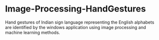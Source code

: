 # Image-Processing-HandGestures
Hand gestures of Indian sign language representing the English alphabets are identified by the windows application using image processing and machine learning methods.
